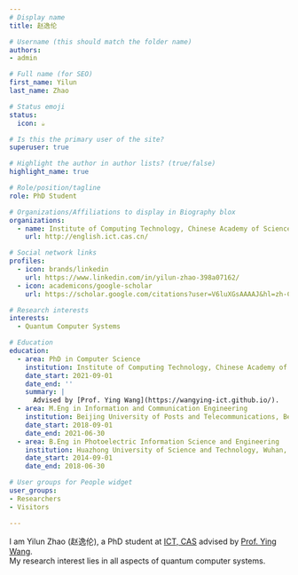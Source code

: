 ```yaml
---
# Display name
title: 赵逸伦

# Username (this should match the folder name)
authors:
- admin

# Full name (for SEO)
first_name: Yilun
last_name: Zhao

# Status emoji
status:
  icon: ☕️

# Is this the primary user of the site?
superuser: true

# Highlight the author in author lists? (true/false)
highlight_name: true

# Role/position/tagline
role: PhD Student

# Organizations/Affiliations to display in Biography blox
organizations:
  - name: Institute of Computing Technology, Chinese Academy of Sciences (ICT, CAS)
    url: http://english.ict.cas.cn/

# Social network links
profiles:
  - icon: brands/linkedin
    url: https://www.linkedin.com/in/yilun-zhao-398a07162/
  - icon: academicons/google-scholar
    url: https://scholar.google.com/citations?user=V6luXGsAAAAJ&hl=zh-CN&oi=sra

# Research interests
interests:
  - Quantum Computer Systems

# Education
education:
  - area: PhD in Computer Science
    institution: Institute of Computing Technology, Chinese Academy of Sciences
    date_start: 2021-09-01
    date_end: ''
    summary: |
      Advised by [Prof. Ying Wang](https://wangying-ict.github.io/).
  - area: M.Eng in Information and Communication Engineering
    institution: Beijing University of Posts and Telecommunications, Beijing, China
    date_start: 2018-09-01
    date_end: 2021-06-30
  - area: B.Eng in Photoelectric Information Science and Engineering
    institution: Huazhong University of Science and Technology, Wuhan, China
    date_start: 2014-09-01
    date_end: 2018-06-30

# User groups for People widget
user_groups:
- Researchers
- Visitors

---
```


I am Yilun Zhao (赵逸伦), a PhD student at [ICT, CAS](http://english.ict.cas.cn/) advised by [Prof. Ying Wang](https://wangying-ict.github.io/).  
My research interest lies in all aspects of quantum computer systems.
